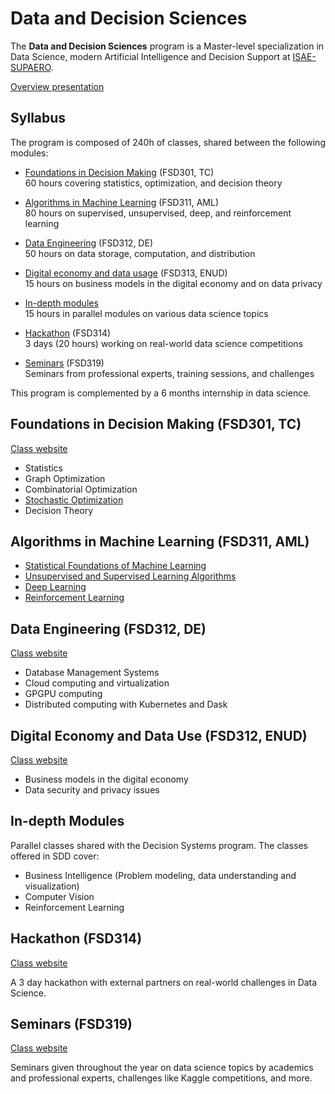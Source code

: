 # Data and Decision Sciences

The **Data and Decision Sciences** program is a Master-level specialization in Data Science, modern Artificial Intelligence and Decision Support at [ISAE-SUPAERO](https://www.isae-supaero.fr/en).

[Overview presentation](https://raw.githubusercontent.com/SupaeroDataScience/SupaeroDataScience.github.io/master/files/overview_sdd.pdf)

## Syllabus

The program is composed of 240h of classes, shared between the following modules:

- [Foundations in Decision Making](#fsd301) (FSD301, TC)<br>
  60 hours covering statistics, optimization, and decision theory

- [Algorithms in Machine Learning](#fsd311) (FSD311, AML)<br>
  80 hours on supervised, unsupervised, deep, and reinforcement learning

- [Data Engineering](#fsd312) (FSD312, DE)<br>
  50 hours on data storage, computation, and distribution

- [Digital economy and data usage](#fsd313) (FSD313, ENUD)<br>
  15 hours on business models in the digital economy and on data privacy

- [In-depth modules](#modules)<br>
  15 hours in parallel modules on various data science topics

- [Hackathon](#fsd314) (FSD314)<br>
  3 days (20 hours) working on real-world data science competitions

- [Seminars](#fsd319) (FSD319)<br>
  Seminars from professional experts, training sessions, and challenges

This program is complemented by a 6 months internship in data science.

## <a id="fsd301"></a>Foundations in Decision Making (FSD301, TC)
[Class website](https://lms.isae.fr/course/view.php?id=1222)

- Statistics 
- Graph Optimization
- Combinatorial Optimization
- [Stochastic Optimization](https://supaerodatascience.github.io/stochastic/)
- Decision Theory

## <a id="fsd311"></a>Algorithms in Machine Learning (FSD311, AML)

- [Statistical Foundations of Machine Learning](https://supaerodatascience.github.io/stat-ml/) 
- [Unsupervised and Supervised Learning Algorithms](https://supaerodatascience.github.io/machine-learning/) 
- [Deep Learning](https://supaerodatascience.github.io/deep-learning/) 
- [Reinforcement Learning](https://supaerodatascience.github.io/reinforcement-learning/)

## <a id="fsd312"></a>Data Engineering (FSD312, DE)
[Class website](https://supaerodatascience.github.io/DE/)<br/>

- Database Management Systems
- Cloud computing and virtualization
- GPGPU computing
- Distributed computing with Kubernetes and Dask

## <a id="fsd313"></a>Digital Economy and Data Use (FSD312, ENUD)
[Class website](https://supaerodatascience.github.io/enud.html)

- Business models in the digital economy
- Data security and privacy issues

## <a id="modules"></a>In-depth Modules

Parallel classes shared with the Decision Systems program. The classes offered in SDD cover:

- Business Intelligence (Problem modeling, data understanding and visualization)
- Computer Vision
- Reinforcement Learning

## <a id="fsd314"></a>Hackathon (FSD314)
[Class website](https://supaerodatascience.github.io/hackathon.html)

A 3 day hackathon with external partners on real-world challenges in Data Science.

## <a id="fsd319"></a>Seminars (FSD319)
[Class website](https://supaerodatascience.github.io/seminars.html)

Seminars given throughout the year on data science topics by academics and professional experts, challenges like Kaggle competitions, and more.
